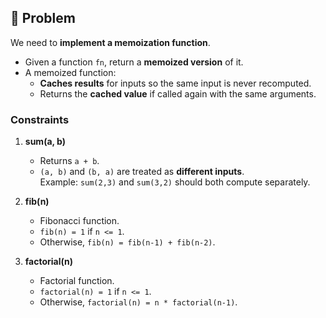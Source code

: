 ## 📝 Problem
We need to **implement a memoization function**.

- Given a function `fn`, return a **memoized version** of it.  
- A memoized function:
  - **Caches results** for inputs so the same input is never recomputed.
  - Returns the **cached value** if called again with the same arguments.

### Constraints
1. **sum(a, b)**  
   - Returns `a + b`.  
   - `(a, b)` and `(b, a)` are treated as **different inputs**.  
     Example: `sum(2,3)` and `sum(3,2)` should both compute separately.  

2. **fib(n)**  
   - Fibonacci function.  
   - `fib(n) = 1` if `n <= 1`.  
   - Otherwise, `fib(n) = fib(n-1) + fib(n-2)`.  

3. **factorial(n)**  
   - Factorial function.  
   - `factorial(n) = 1` if `n <= 1`.  
   - Otherwise, `factorial(n) = n * factorial(n-1)`.  